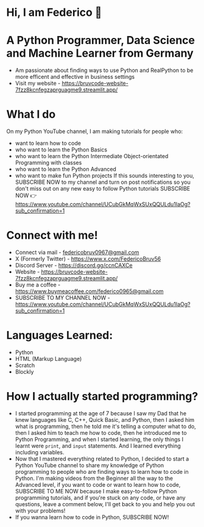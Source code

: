 # Hi, I am Federico 👋
# A Python Programmer, Data Science and Machine Learner from Germany
- Am passionate about finding ways to use Python and RealPython to be more efficent and effective in business settings
- Visit my website - https://bruvcode-website-7fzz8kcnfegzaprguagme9.streamlit.app/

# What I do
On my Python YouTube channel, I am making tutorials for people who:
- want to learn how to code
- who want to learn the Python Basics
- who want to learn the Python Intermediate Object-orientated Programming with classes
- who want to learn the Python Advanced
- who want to make fun Python projects
If this sounds interesting to you, SUBSCRIBE NOW to my channel and turn on post notifications so you don't miss out on any new easy to follow Python tutorials
SUBSCRIBE NOW 👉 https://www.youtube.com/channel/UCubGkMqWxSUxQQULdu1IaOg?sub_confirmation=1

# Connect with me!
- Connect via mail - federicobruv0967@gmail.com
- X (Formerly Twitter) - https://www.x.com/FedericoBruv56
- Discord Server - https://discord.gg/ccnCAXCe
- Website - https://bruvcode-website-7fzz8kcnfegzaprguagme9.streamlit.app/
- Buy me a coffee - https://www.buymeacoffee.com/federico0965@gmail.com
- SUBSCRIBE TO MY CHANNEL NOW - https://www.youtube.com/channel/UCubGkMqWxSUxQQULdu1IaOg?sub_confirmation=1

# Languages Learned:
- Python
- HTML (Markup Language)
- Scratch
- Blockly

# How I actually started programming?
- I started programming at the age of 7 because I saw my Dad that he knew languages like C, C++, Quick Basic, and Python, then I asked him what is programming, then he told me it's telling a computer what to do, then I asked him to teach me how to code, then he introduced me to Python Programming, and when I started learning, the only things I learnt were `print`, and `input` statements. And I learned everything including variables.
- Now that I mastered everything related to Python, I decided to start a Python YouTube channel to share my knowledge of Python programming to people who are finding ways to learn how to code in Python. I'm making videos from the Beginner all the way to the Advanced level, if you want to code or want to learn how to code, SUBSCRIBE TO ME NOW because I make easy-to-follow Python programming tutorials, and if you're stuck on any code, or have any questions, leave a comment below, I'll get back to you and help you out with your problems!
- If you wanna learn how to code in Python, SUBSCRIBE NOW!
